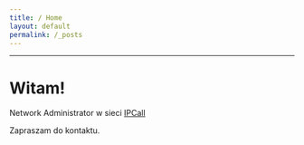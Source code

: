 ```yaml
---
title: / Home
layout: default
permalink: /_posts
---
```

---

# Witam!
Network Administrator w sieci [IPCall ](https://ipcall.pl)

Zapraszam do kontaktu.
